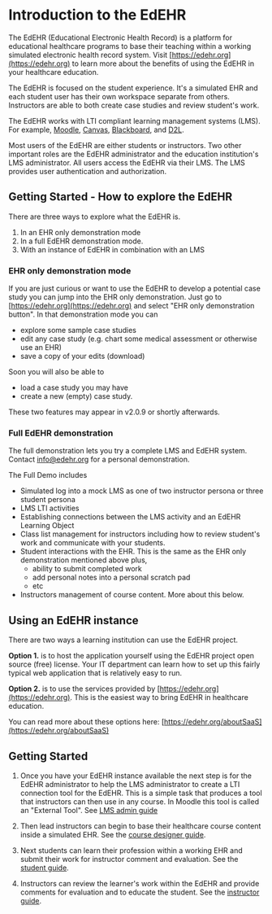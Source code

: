 # Introduction to the EdEHR
The EdEHR (Educational Electronic Health Record) is a platform for educational healthcare programs to base their teaching within a working simulated electronic health record system.  Visit [https://edehr.org](https://edehr.org) to learn more about the benefits of using the EdEHR in your healthcare education.

The EdEHR is focused on the student experience.  It's a simulated EHR and each student user has their own workspace separate from others. Instructors are able to both create case studies and review student's work.

The EdEHR works with LTI compliant learning management systems (LMS).  For example, 
[Moodle](https://moodle.org/),
[Canvas](https://www.canvaslms.com/),
[Blackboard](https://www.blackboard.com), and
[D2L](https://www.d2l.com/).

Most users of the EdEHR are either students or instructors. Two other important roles are the EdEHR administrator and the education institution's LMS administrator.  All users access the EdEHR via their LMS. The LMS provides user authentication and authorization.

## Getting Started - How to explore the EdEHR

There are three ways to explore what the EdEHR is.
1. In an EHR only demonstration mode
2. In a full EdEHR demonstration mode.
3. With an instance of EdEHR in combination with an LMS

### EHR only demonstration mode

If you are just curious or want to use the EdEHR to develop a potential case study you can jump into the EHR only demonstration. Just go to [https://edehr.org](https://edehr.org) and select "EHR only demonstration button".  In that demonstration mode you can
- explore some sample case studies
- edit any case study (e.g. chart some medical assessment or otherwise use an EHR)
- save a copy of your edits (download)

Soon you will also be able to
- load a case study you may have
- create a new (empty) case study.

These two features may appear in v2.0.9 or shortly afterwards.

### Full EdEHR demonstration

The full demonstration lets you try a complete LMS and EdEHR system. Contact
[info@edehr.org](mailto:info@edehr.org) for a personal demonstration. 

The Full Demo includes 
- Simulated log into a mock LMS as one of two instructor persona or three student persona
- LMS LTI activities
- Establishing connections between the LMS activity and an EdEHR Learning Object
- Class list management for instructors including how to review student's work and communicate with your students.
- Student interactions with the EHR. This is the same as the EHR only demonstration mentioned above plus, 
  - ability to submit completed work
  - add personal notes into a personal scratch pad
  - etc
- Instructors management of course content.  More about this below.

## Using an EdEHR instance

There are two ways a learning institution can use the EdEHR project. 

**Option 1.** is to host the application yourself using the EdEHR project open source (free) license. Your IT department can learn how to set up this fairly typical web application that is relatively easy to run. 

**Option 2.** is to use the services provided by [https://edehr.org](https://edehr.org). This is the easiest way to bring EdEHR in healthcare education.

You can read more about these options here: [https://edehr.org/aboutSaaS](https://edehr.org/aboutSaaS)

## Getting Started 

1. Once you have your EdEHR instance available the next step is for the EdEHR administrator to help the LMS administrator to create a LTI connection tool for the EdEHR.  This is a simple task that produces a tool that instructors can then use in any course. In Moodle this tool is called an "External Tool".  See [LMS admin guide](/lms-admin)

2. Then lead instructors can begin to base their healthcare course content inside a simulated EHR.  See the [course designer guide](/course-designer/).

3. Next students can learn their profession within a working EHR and submit their work for instructor comment and evaluation. See the [student guide](/student/).

4. Instructors can review the learner's work within the EdEHR and provide comments for evaluation and to educate the student. See the [instructor guide](/instructor/).
